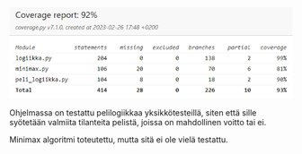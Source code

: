 ![Kattavuusraportti](https://github.com/BigJackz/connect4/blob/master/Dokumentit/testikattavuus%2026.2.2023.png)

Ohjelmassa on testattu pelilogiikkaa yksikkötesteillä, siten että sille syötetään valmiita tilanteita pelistä, joissa on mahdollinen voitto tai ei.

Minimax algoritmi toteutettu, mutta sitä ei ole vielä testattu.